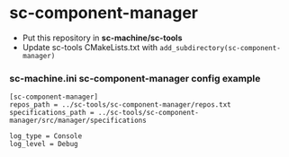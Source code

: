 # sc-component-manager

- Put this repository in **sc-machine/sc-tools**
- Update sc-tools CMakeLists.txt with ```add_subdirectory(sc-component-manager)```

### sc-machine.ini sc-component-manager config example
```
[sc-component-manager]
repos_path = ../sc-tools/sc-component-manager/repos.txt
specifications_path = ../sc-tools/sc-component-manager/src/manager/specifications

log_type = Console
log_level = Debug
```

